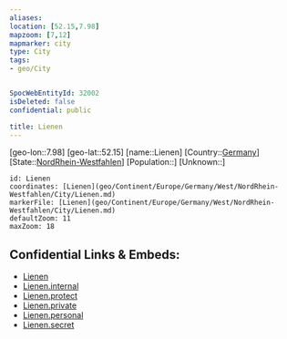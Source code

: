 ```yaml
---
aliases: 
location: [52.15,7.98]
mapzoom: [7,12] 
mapmarker: city 
type: City
tags:
- geo/City


SpocWebEntityId: 32002
isDeleted: false
confidential: public

title: Lienen
---
```

[geo-lon::7.98]
[geo-lat::52.15]
[name::Lienen]
[Country::[Germany](geo/Continent/Europe/Germany.md)]
[State::[NordRhein-Westfahlen](NordRhein-Westfahlen)]
[Population::]
[Unknown::]


```leaflet
id: Lienen
coordinates: [Lienen](geo/Continent/Europe/Germany/West/NordRhein-Westfahlen/City/Lienen.md)
markerFile: [Lienen](geo/Continent/Europe/Germany/West/NordRhein-Westfahlen/City/Lienen.md)
defaultZoom: 11 
maxZoom: 18
```


## Confidential Links & Embeds: 
- [Lienen](../../../../../../../../_public/geo/Continent/Europe/Germany/West/NordRhein-Westfahlen/City/Lienen.md) 
- [Lienen.internal](../../../../../../../../_internal/geo/Continent/Europe/Germany/West/NordRhein-Westfahlen/City/Lienen.internal.md) 
- [Lienen.protect](../../../../../../../../_protect/geo/Continent/Europe/Germany/West/NordRhein-Westfahlen/City/Lienen.protect.md) 
- [Lienen.private](../../../../../../../../_private/geo/Continent/Europe/Germany/West/NordRhein-Westfahlen/City/Lienen.private.md) 
- [Lienen.personal](../../../../../../../../_personal/geo/Continent/Europe/Germany/West/NordRhein-Westfahlen/City/Lienen.personal.md) 
- [Lienen.secret](../../../../../../../../_secret/geo/Continent/Europe/Germany/West/NordRhein-Westfahlen/City/Lienen.secret.md) 
